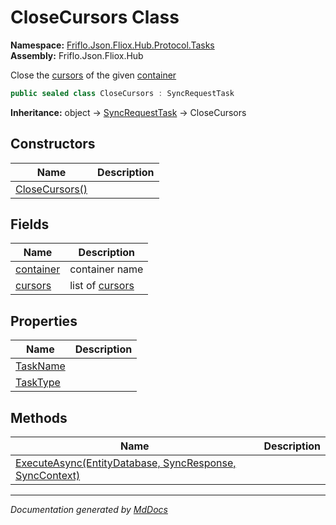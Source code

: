 ﻿<!--  
  <auto-generated>   
    The contents of this file were generated by a tool.  
    Changes to this file may be list if the file is regenerated  
  </auto-generated>   
-->

# CloseCursors Class

**Namespace:** [Friflo.Json.Fliox.Hub.Protocol.Tasks](../index.md)  
**Assembly:** Friflo.Json.Fliox.Hub

Close the [cursors](fields/cursors.md) of the given [container](fields/container.md)

```csharp
public sealed class CloseCursors : SyncRequestTask
```

**Inheritance:** object → [SyncRequestTask](../SyncRequestTask/index.md) → CloseCursors

## Constructors

| Name                                    | Description |
| --------------------------------------- | ----------- |
| [CloseCursors()](constructors/index.md) |             |

## Fields

| Name                             | Description                          |
| -------------------------------- | ------------------------------------ |
| [container](fields/container.md) | container name                       |
| [cursors](fields/cursors.md)     | list of [cursors](fields/cursors.md) |

## Properties

| Name                               | Description |
| ---------------------------------- | ----------- |
| [TaskName](properties/TaskName.md) |             |
| [TaskType](properties/TaskType.md) |             |

## Methods

| Name                                                                               | Description |
| ---------------------------------------------------------------------------------- | ----------- |
| [ExecuteAsync(EntityDatabase, SyncResponse, SyncContext)](methods/ExecuteAsync.md) |             |

___

*Documentation generated by [MdDocs](https://github.com/ap0llo/mddocs)*

